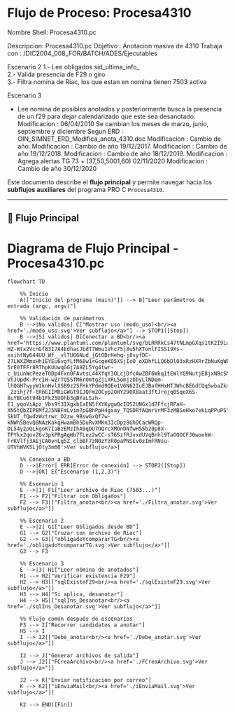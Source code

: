 # Flujo de Proceso: Procesa4310

Nombre Shell: Procesa4310.pc

Descripcion: Procesa4310.pc
 Objetivo    : Anotacion masiva de 4310
 Trabaja con : /DIC2004_008_FOR/BATCH/ADES/Ejecutables

 Escenario 2
 1.- Lee obligados sid_ultima_info_                               
 2.- Valida presencia de F29 o giro               
 3.- Filtra nomina de Riac, los que estan en nomina tienen 7503 activa

 Escenario 3
 - Lee nomina de posibles anotados y posteriormente busca la presencia de un f29
   para dejar calendarizado que este sea desanotado.
 Modificacion : 06/04/2010
	        Se cambian los meses de marzo, junio, septiembre y diciembre
                Segun ERD : OIN_SIMNET_ERD_Modifica_anota_4310.doc
 Modificacion : Cambio de año.
 Modificacion : Cambio de año 19/12/2017.
 Modificacion : Cambio de año 19/12/2018.
 Modificacion : Cambio de año 18/12/2019.
 Modificacion : Agrega alertas TG 73 + (37,50,5001,60)  02/11/2020
 Modificacion : Cambio de año 30/12/2020

Este documento describe el **flujo principal** y permite navegar hacia los **subflujos auxiliares** del programa PRO C `Procesa4310`.

---

## 🔹 Flujo Principal

# Diagrama de Flujo Principal - Procesa4310.pc

```mermaid
flowchart TD

    %% Inicio
    A(["Inicio del programa (main)"]) --> B["Leer parámetros de entrada (argc, argv)"]

    %% Validación de parámetros
    B -->|No válidos| C["Mostrar uso (modo_uso)<br/><a href='./modo_uso.svg'>Ver subflujo</a>"] --> STOP1([Stop])
    B -->|Sí válidos| D[Conectar a BD<br/><a href='https://www.plantuml.com/plantuml/svg/bLRRRkCs47tNLmpGXqs1tK2I9LdERXUh2_aKj5ku1VfAKsE52KLwIQgfM-HZ-Wtx2VcnGf83I7A4EdhacJbdT7Wmu1Vhc75j8u5hXTonlFISS19Xs-xsihtNy644UU_Wf__vl7UG6Nud_jGtODrHehq-j8syfDC-27LWXZMmxHh1EYEu6vgfLfM68w1rGcgeKQ5XSjIoO_oXDhfLLQ6bDl03xRzHXRrZbNuKgWPdMXm1fowZq40GZu0IzwoLZchbVcODGcR4H7E4RyNV246u0FQ_izEo6k6PCVhnjpl17nHQ2-5rE0TFFr8RThpKUUwqGGj7A9ZL5Yg4twr-c_UiunWcPezeTODp4Fxn0FAvtsL44XfqY3OLcjDfcAwZBF6Wkq1tEWlYQ9NutjE8jxN8cSNNcMb1LmMTC-VhJUpdK-PrcIH-wZrTQ5SfM6rOmtgZjiXRL5omjzbbyLlNDem-lhQGH7wyyW1knHvlXSB9z2SFHkYPdmd9QEe1V6N62IuEJBafHHxHTJWhcBEGdCQqSwbaZksOdKwnpiCeACRecVTPcPUTenSPMaXc-_Zzihj7f-tRhEIIMRiGWGt9IJQFm2OCyp2OHY290X8aat3ftJrojq0SqeX6S-8uYBCu6t94b1Fk25UDhb3gBYaLSzh-E1_yqoViApz_Vbs9f3IXgxbIaEN5fXYKygwQcIDS2UNGx1d7FfcjRPaH-XN5tQbZIPEMf2J5NBFmLvim7pGBhPpH4gxay_TQSDRfAQmrVrMF3zMBSeHko7ekLqPPuPSlSb8YTq8h2rTIMCViUs36O2srVG-SkUT_fQwdzWxtrwc_D2zw_9BswGxQf7w-kNWh5BevQ8NAzKakqHwamBh5DuRvXMKn3IcDpz8GhDCacWRQp-DL54y2pQLkgoK7IaBzEMzIhA9qDU7OQrcXMOnDNfwH55b20p8X-TPYkx2qovZ6v3pkPRgAqWb7TLez2wCC-sT6SzfRJvxdUVqBnhl9TaOOOCFJ0woehW-FrKVlfj3AEjCA0vnLg5Z_clbBF7zN0zYzR0paPNSEv0zImFRNsu-UTVhWVK5LjOty3m00'>Ver subflujo</a>]

    %% Conexión a BD
    D -->|Error| ERR[Error de conexión] --> STOP2([Stop])
    D -->|OK| E{"Escenario (1,2,3)"}

    %% Escenario 1
    E -->|1| F1["Leer archivo de Riac (7503...)"]
    F1 --> F2["Filtrar con Obligados"]
    F2 --> F3[["Filtra_anotar<br/><a href='./Filtra_anotar.svg'>Ver subflujo</a>"]]

    %% Escenario 2
    E -->|2| G1["Leer Obligados desde BD"]
    G1 --> G2["Cruzar con archivo de Riac"]
    G2 --> G3[["obligadoYcompararTG<br/><a href='./obligadoYcompararTG.svg'>Ver subflujo</a>"]]
    G3 --> F3

    %% Escenario 3
    E -->|3| H1["Leer nómina de anotados"]
    H1 --> H2["Verificar existencia F29"]
    H2 --> H3[["sqlExisteF29<br/><a href='./sqlExisteF29.svg'>Ver subflujo</a>"]]
    H3 --> H4["Si aplica, desanotar"]
    H4 --> H5[["sqlIns_Desanotar<br/><a href='./sqlIns_Desanotar.svg'>Ver subflujo</a>"]]

    %% Flujo común después de escenarios
    F3 --> I["Recorrer candidatos a anotar"]
    H5 --> I
    I --> I2[["Debe_anotar<br/><a href='./Debe_anotar.svg'>Ver subflujo</a>"]]

    I2 --> J["Generar archivos de salida"]
    J --> J2[["FCreaArchivo<br/><a href='./FCreaArchivo.svg'>Ver subflujo</a>"]]

    J2 --> K["Enviar notificación por correo"]
    K --> K2[["iEnviaMail<br/><a href='./iEnviaMail.svg'>Ver subflujo</a>"]]

    K2 --> END([Fin])



